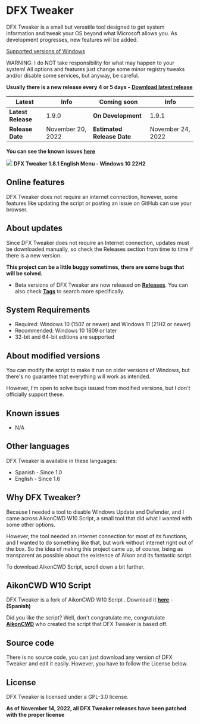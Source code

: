 # DFX Tweaker
DFX Tweaker is a small but versatile tool designed to get system information and tweak your OS beyond what Microsoft allows you. As development progresses, new features will be added.

[Supported versions of Windows](https://github.com/ivandfx/DFXTweaker#system-requirements)

WARNING: I do NOT take responsibility for what may happen to your system! All options and features just change some minor registry tweaks and/or disable some services, but anyway, be careful.

**Usually there is a new release every 4 or 5 days -** [**Download latest release**](https://github.com/ivandfx/DFXTweaker/releases/download/1.9.0/DFXTweaker1.9.0.vbs)

|Latest|Info|Coming soon|Info|
|---|---|---|---|
|**Latest Release**|1.9.0|**On Development**|1.9.1|
|**Release Date**|November 20, 2022|**Estimated Release Date**|November 24, 2022|

**You can see the known issues [**here**](https://github.com/ivandfx/DFXTweaker#known-issues)**

![](https://blogger.googleusercontent.com/img/b/R29vZ2xl/AVvXsEh8rCCecBvz-pYk1KfrXoIJZ2ApI8WjkqqI30CAt2AsgBu1OhZ_58-CQi1kMf8M8VHRGz6uXtKZ1HOkybioVaiIE0MWYpaYv7xkLRc0kh5EYu0ixMUzncGXAPgWpXcmWR0Mci9cCpQUVRAUhQpDjE8zbNM5u6zBcMpLXLA9jSTMJOuvUgIPpA9RB-DMNA/s979/Sin%20t%C3%ADtulo.png)
**DFX Tweaker 1.8.1 English Menu - Windows 10 22H2**

## Online features
DFX Tweaker does not require an internet connection, however, some features like updating the script or posting an issue on GitHub can use your browser.

## About updates
Since DFX Tweaker does not require an Internet connection, updates must be downloaded manually, so check the Releases section from time to time if there is a new version.

**This project can be a little buggy sometimes, there are some bugs that will be solved.**
- Beta versions of DFX Tweaker are now released on [**Releases**](https://github.com/ivandfx/DFXTweaker/releases). You can also check [**Tags**](https://github.com/ivandfx/DFXTweaker/tags) to search more specifically.


## System Requirements
- Required: Windows 10 (1507 or newer) and Windows 11 (21H2 or newer)
- Recommended: Windows 10 1809 or later
- 32-bit and 64-bit editions are supported

## About modified versions
You can modify the script to make it run on older versions of Windows, but there's no guarantee that everything will work as intended.

However, I'm open to solve bugs issued from modified versions, but I don't officially support these.

## Known issues
- N/A

## Other languages
DFX Tweaker is available in these languages:
- Spanish - Since 1.0
- English - Since 1.6

## Why DFX Tweaker?
Because I needed a tool to disable Windows Update and Defender, and I came across AikonCWD W10 Script, a small tool that did what I wanted with some other options.

However, the tool needed an internet connection for most of its functions, and I wanted to do something like that, but work without internet right out of the box. So the idea of making this project came up, of course, being as transparent as possible about the existence of Aikon and its fantastic script.

To download AikonCWD Script, scroll down a bit further.

## AikonCWD W10 Script
DFX Tweaker is a fork of AikonCWD W10 Script . Download it [**here**](https://github.com/aikoncwd/win10script) - **(Spanish)**

Did you like the script? Well, don't congratulate me, congratulate [**AikonCWD**](https://github.com/aikoncwd) who created the script that DFX Tweaker is based off.

## Source code
There is no source code, you can just download any version of DFX Tweaker and edit it easily. However, you have to follow the License below.

## License
DFX Tweaker is licensed under a GPL-3.0 license.

**As of November 14, 2022, all DFX Tweaker releases have been patched with the proper license**
